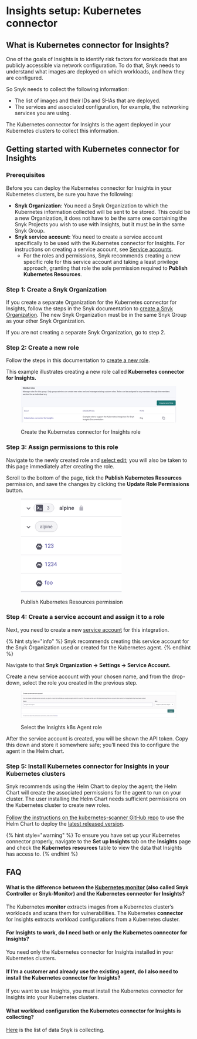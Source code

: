 # Insights setup: Kubernetes connector

## What is Kubernetes connector for Insights?

One of the goals of Insights is to identify risk factors for workloads that are publicly accessible via network configuration. To do that, Snyk needs to understand what images are deployed on which workloads, and how they are configured.&#x20;

So Snyk needs to collect the following information:

* The list of images and their IDs and SHAs that are deployed.
* The services and associated configuration, for example, the networking services you are using.

The Kubernetes connector for Insights is the agent deployed in your Kubernetes clusters to collect this information.&#x20;

## Getting started with Kubernetes connector for Insights

### Prerequisites

Before you can deploy the Kubernetes connector for Insights in your Kubernetes clusters, be sure you have the following:

* **Snyk Organization**: You need a Snyk Organization to which the Kubernetes information collected will be sent to be stored. This could be a new Organization, it does not have to be the same one containing the Snyk Projects you wish to use with Insights, but it must be in the same Snyk Group.&#x20;
* **Snyk service account:** You need to create a service account specifically to be used with the Kubernetes connector for Insights. For instructions on creating a service account, see [Service accounts](../../../enterprise-setup/service-accounts.md).&#x20;
  * For the roles and permissions, Snyk recommends creating a new specific role for this service account and taking a least privilege approach, granting that role the sole permission required to **Publish Kubernetes Resources**.

### Step 1: Create a Snyk Organization

If you create a separate Organization for the Kubernetes connector for Insights, follow the steps in the Snyk documentation to [create a Snyk Organization](../../../snyk-admin/manage-groups-and-organizations/manage-organizations.md#create-an-organization). The new Snyk Organization must be in the same Snyk Group as your other Snyk Organization.&#x20;

If you are not creating a separate Snyk Organization, go to step 2.

### Step 2: Create a new role

Follow the steps in this documentation to [create a new role](../../../snyk-admin/manage-users-and-permissions/member-roles.md#create-a-role).

This example illustrates creating a new role called **Kubernetes connector for Insights.**

<figure><img src="../../../.gitbook/assets/image (14) (1).png" alt="Create the Kubernetes connector for Insights role"><figcaption><p>Create the Kubernetes connector for Insights role</p></figcaption></figure>

### Step 3: Assign permissions to this role

Navigate to the newly created role and [select edit](../../../snyk-admin/manage-users-and-permissions/member-roles.md#edit-a-role); you will also be taken to this page immediately after creating the role.&#x20;

Scroll to the bottom of the page, tick the **Publish Kubernetes Resources** permission, and save the changes by clicking the **Update Role Permissions** button.&#x20;

<figure><img src="../../../.gitbook/assets/image (12) (1) (1).png" alt="Publish Kubernetes Resources permission"><figcaption><p>Publish Kubernetes Resources permission</p></figcaption></figure>

### Step 4: Create a service account and assign it to a role

Next, you need to create a new [service account](../../../enterprise-setup/service-accounts.md) for this integration.

{% hint style="info" %}
Snyk recommends creating this service account for the Snyk Organization used or created for the Kubernetes agent.&#x20;
{% endhint %}

Navigate to that **Snyk Organization -> Settings -> Service Account.**

Create a new service account with your chosen name, and from the drop-down, select the role you created in the previous step.

<figure><img src="../../../.gitbook/assets/image (11).png" alt="Select the Insights k8s Agent role"><figcaption><p>Select the Insights k8s Agent role</p></figcaption></figure>

After the service account is created, you will be shown the API token. Copy this down and store it somewhere safe; you’ll need this to configure the agent in the Helm chart.

### Step 5: Install Kubernetes connector for Insights in your Kubernetes clusters

Snyk recommends using the Helm Chart to deploy the agent; the Helm Chart will create the associated permissions for the agent to run on your cluster. The user installing the Helm Chart needs sufficient permissions on the Kubernetes cluster to create new roles. \
\
[Follow the instructions on the kubernetes-scanner GitHub repo](https://github.com/snyk/kubernetes-scanner) to use the Helm Chart to deploy the [latest released version](https://github.com/snyk/kubernetes-scanner/releases).

{% hint style="warning" %}
To ensure you have set up your Kubernetes connector properly, navigate to the **Set up Insights** tab on the **Insights** page and check the **Kubernetes resources** table to view the data that Insights has access to.
{% endhint %}

## FAQ

#### **What is the difference between the** [**Kubernetes monitor**](../../../scan-containers/kubernetes-workload-and-image-scanning/kubernetes-integration-overview/) **(also called Snyk Controller or Snyk-Monitor) and the Kubernetes connector for Insights?**

The Kubernetes **monitor** extracts images from a Kubernetes cluster’s workloads and scans them for vulnerabilities. The Kubernetes **connector** for Insights extracts workload configurations from a Kubernetes cluster.

#### **For Insights to work, do I need both or only the Kubernetes connector for Insights?**

You need only the Kubernetes connector for Insights installed in your Kubernetes clusters.

#### **If I’m a customer and already use the existing agent, do I also need to install the Kubernetes connector for Insights?**

If you want to use Insights, you must install the Kubernetes connector for Insights into your Kubernetes clusters.

#### **What workload configuration the Kubernetes connector for Insights is collecting?**

[Here](https://github.com/snyk/kubernetes-scanner/blob/main/helm/kubernetes-scanner/values.yaml) is the list of data Snyk is collecting.
